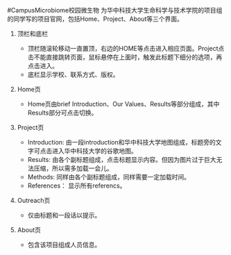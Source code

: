 #CampusMicrobiome校园微生物
为华中科技大学生命科学与技术学院的项目组的同学写的项目官网，包括Home、Project、About等三个界面。

1. 顶栏和底栏
	* 顶栏随滚轮移动一直置顶，右边的HOME等点击进入相应页面。Project点击不能直接跳转页面，鼠标悬停在上面时，触发此标题下细分的选项，再点击进入。
	* 底栏显示学校、联系方式、版权。

2. Home页
	* Home页由brief Introduction、Our Values、Results等部分组成，其中Results部分可点击切换。

3. Project页
	* Introduction: 由一段introduction和华中科技大学地图组成，标题旁的文字可点击进入华中科技大学的谷歌地图。
	* Results:	由各个副标题组成，点击标题显示内容。但因为图片过于巨大无法压缩，所以需多加载一会儿。
	* Methods: 同样由各个副标题组成，同样需要一定加载时间。
	* References： 显示所有referencs。

4. Outreach页
	* 仅由标题和一段话以提示。

5. About页
	* 包含该项目组成人员信息。